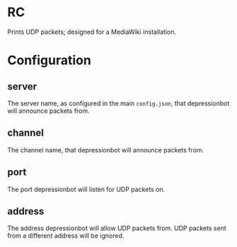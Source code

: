 # RC
Prints UDP packets; designed for a MediaWiki installation.

# Configuration
## server
The server name, as configured in the main ``config.json``, that depressionbot will announce packets from.
## channel
The channel name, that depressionbot will announce packets from.
## port
The port depressionbot will listen for UDP packets on.
## address
The address depressionbot will allow UDP packets from. UDP packets sent from a different address will be ignored.
